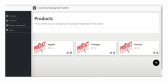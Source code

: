 ![Product Page](https://github.com/abu-samRah/Inventory-Managment-System/blob/master/doc/ProductMain.png)
